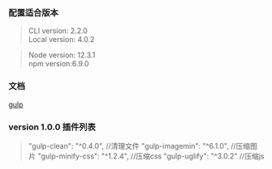 ### 配置适合版本

> CLI version: 2.2.0  
> Local version: 4.0.2  

> Node version: 12.3.1   
> npm version:6.9.0  


### 文档

[gulp](https://www.gulpjs.com.cn/docs/api/series/)

### version 1.0.0 插件列表

   > "gulp-clean": "^0.4.0",    //清理文件
   > "gulp-imagemin": "^6.1.0",  //压缩图片
   > "gulp-minify-css": "^1.2.4",  //压缩css
   > "gulp-uglify": "^3.0.2"  //压缩js